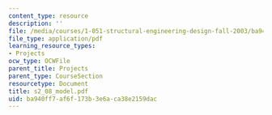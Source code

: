 ```yaml
---
content_type: resource
description: ''
file: /media/courses/1-051-structural-engineering-design-fall-2003/ba940ff7af6f173b3e6aca38e2159dac_s2_08_model.pdf
file_type: application/pdf
learning_resource_types:
- Projects
ocw_type: OCWFile
parent_title: Projects
parent_type: CourseSection
resourcetype: Document
title: s2_08_model.pdf
uid: ba940ff7-af6f-173b-3e6a-ca38e2159dac
---
```

